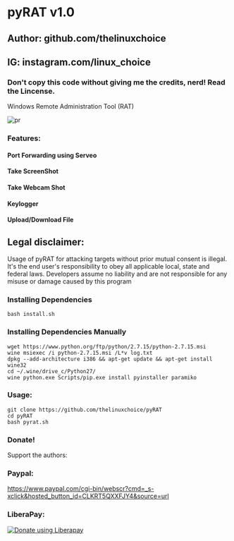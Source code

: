 # pyRAT v1.0
## Author: github.com/thelinuxchoice
## IG: instagram.com/linux_choice
### Don't copy this code without giving me the credits, nerd! Read the Lincense.

Windows Remote Administration Tool (RAT)

![pr](https://user-images.githubusercontent.com/34893261/52543932-bc5afc80-2d94-11e9-882d-6e20e2e38958.png)

### Features:
#### Port Forwarding using Serveo
#### Take ScreenShot
#### Take Webcam Shot
#### Keylogger
#### Upload/Download File

## Legal disclaimer:

Usage of pyRAT for attacking targets without prior mutual consent is illegal. It's the end user's responsibility to obey all applicable local, state and federal laws. Developers assume no liability and are not responsible for any misuse or damage caused by this program 

### Installing Dependencies

```
bash install.sh
```

### Installing Dependencies Manually

```
wget https://www.python.org/ftp/python/2.7.15/python-2.7.15.msi
wine msiexec /i python-2.7.15.msi /L*v log.txt
dpkg --add-architecture i386 && apt-get update && apt-get install wine32
cd ~/.wine/drive_c/Python27/
wine python.exe Scripts/pip.exe install pyinstaller paramiko
```

### Usage:
```
git clone https://github.com/thelinuxchoice/pyRAT
cd pyRAT
bash pyrat.sh
```

### Donate!
Support the authors:
### Paypal:
https://www.paypal.com/cgi-bin/webscr?cmd=_s-xclick&hosted_button_id=CLKRT5QXXFJY4&source=url
### LiberaPay:
<noscript><a href="https://liberapay.com/thelinuxchoice/donate"><img alt="Donate using Liberapay" src="https://liberapay.com/assets/widgets/donate.svg"></a></noscript>
